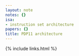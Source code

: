 ```yaml
---
layout: note
notes: {}
isa:
- instruction set architecture
papers: {}
title: PDP11 architecture
---
```

{% include links.html %}
